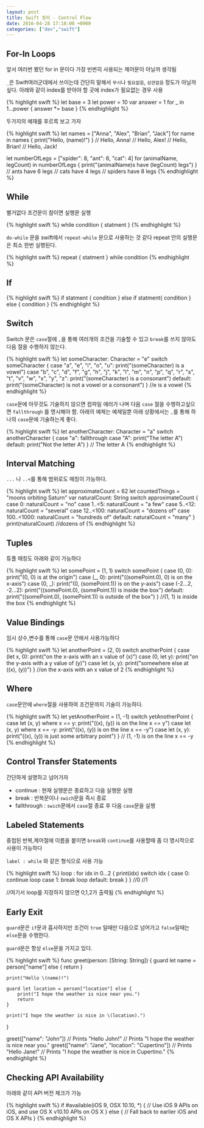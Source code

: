 ```yaml
---
layout: post
title: Swift 정리 - Control Flow
date: 2016-04-28 17:18:00 +0900
categories: ["dev","swift"]
--- 
```


## For-In Loops

앞서 여러번 봤던 for in 문이다 가장 빈번히 사용되는 제어문이 아닐까 생각됨

`_`은 Swift여러군데에서 쓰이는데 간단히 말해서 `무시`나 `필요없음`, `상관없음` 정도가 아닐까 싶다.
아래와 같이 index를 받아야 할 곳에 index가 필요없는 경우 사용

{% highlight swift %}
let base = 3
let power = 10
var answer = 1
for _ in 1...power {
    answer *= base
}
{% endhighlight %}

두가지의 예재를 후르륵 보고 가자 

{% highlight swift %}
let names = ["Anna", "Alex", "Brian", "Jack"]
for name in names {
    print("Hello, \(name)!")
}
// Hello, Anna!
// Hello, Alex!
// Hello, Brian!
// Hello, Jack!

let numberOfLegs = ["spider": 8, "ant": 6, "cat": 4]
for (animalName, legCount) in numberOfLegs {
    print("\(animalName)s have \(legCount) legs")
}
// ants have 6 legs
// cats have 4 legs
// spiders have 8 legs
{% endhighlight %}

## While

별거없다 조건문이 참이면 실행문 실행

{% highlight swift %}
while condition {
	statment
}
{% endhighlight %}

`do-while` 문을 swift에서 `repeat-while` 문으로 사용하는 것 같다 repeat 안의 실행문은 최소 한번 실행된다.

{% highlight swift %}
repeat {
	statment
} while condition
{% endhighlight %}

## If

{% highlight swift %}
if statment {
	condition
} else if statment{
	condition
} else {
	condition
}
{% endhighlight %}

## Switch

Switch 문은 `case`절에 `,`을 통해 여러개의 조건을 기술할 수 있고
`break`를 쓰지 않아도 다음 절을 수행하지 않는다.

{% highlight swift %}
let someCharacter: Character = "e"
switch someCharacter {
case "a", "e", "i", "o", "u":
    print("\(someCharacter) is a vowel")
case "b", "c", "d", "f", "g", "h", "j", "k", "l", "m",
     "n", "p", "q", "r", "s", "t", "v", "w", "x", "y", "z":
    print("\(someCharacter) is a consonant")
default:
    print("\(someCharacter) is not a vowel or a consonant")
}
//e is a vowel
{% endhighlight %}

`case`문에 아무것도 기술하지 않으면 컴파일 에러가 나며 다음 `case` 절을 수행하고싶으면 `fallthrough` 를 명시해야 함.
아래의 예제는 예제일뿐 아래 상황에서는 `,`를 통해 하나의 `case`문에 기술하는게 좋다.

{% highlight swift %}
let anotherCharacter: Character = "a"
switch anotherCharacter {
case "a":
    fallthrough
case "A":
    print("The letter A")
default:
    print("Not the letter A")
}
// The letter A
{% endhighlight %}

## Interval Matching

`...` 나 `..<`를 통해 범위로도 매칭이 가능하다.

{% highlight swift %}
let approximateCount = 62
let countedThings = "moons orbiting Saturn"
var naturalCount: String
switch approximateCount {
case 0:
    naturalCount = "no"
case 1..<5:
    naturalCount = "a few"
case 5..<12:
    naturalCount = "several"
case 12..<100:
    naturalCount = "dozens of"
case 100..<1000:
    naturalCount = "hundreds of"
default:
    naturalCount = "many"
}
print(naturalCount)
//dozens of
{% endhighlight %}

## Tuples

튜플 매칭도 아래와 같이 가능하다

{% highlight swift %}
let somePoint = (1, 1)
switch somePoint {
case (0, 0):
    print("(0, 0) is at the origin")
case (_, 0):
    print("(\(somePoint.0), 0) is on the x-axis")
case (0, _):
    print("(0, \(somePoint.1)) is on the y-axis")
case (-2...2, -2...2):
    print("(\(somePoint.0), \(somePoint.1)) is inside the box")
default:
    print("(\(somePoint.0), \(somePoint.1)) is outside of the box")
}
//(1, 1) is inside the box
{% endhighlight %}

## Value Bindings

임시 상수,변수를 통해 `case`문 안에서 사용가능하다

{% highlight swift %}
let anotherPoint = (2, 0)
switch anotherPoint {
case (let x, 0):
    print("on the x-axis with an x value of \(x)")
case (0, let y):
    print("on the y-axis with a y value of \(y)")
case let (x, y):
    print("somewhere else at (\(x), \(y))")
}
//on the x-axis with an x value of 2
{% endhighlight %}

## Where

`case`문안에 `where`절을 사용하여 조건문까지 기술이 가능하다.

{% highlight swift %}
let yetAnotherPoint = (1, -1)
switch yetAnotherPoint {
case let (x, y) where x == y:
    print("(\(x), \(y)) is on the line x == y")
case let (x, y) where x == -y:
    print("(\(x), \(y)) is on the line x == -y")
case let (x, y):
    print("(\(x), \(y)) is just some arbitrary point")
}
// (1, -1) is on the line x == -y
{% endhighlight %}

## Control Transfer Statements

간단하게 설명하고 넘어가자

* continue : 현재 실행문은 종료하고 다음 실행문 실행
* break : 반복문이나 `swich`문을 즉시 종료
* fallthrough : `swich`문에서 `case`절 종료 후 다음 `case`문을 실행

## Labeled Statements

중첩된 반복,제어절에 이름을 붙이면 `break`와 `continue`를 사용할때 좀 더 명시적으로 사용이 가능하다

`label : while` 와 같은 형식으로 사용 가능

{% highlight swift %}
loop : for idx in 0...2 {
    print(idx)
    switch idx {
        case 0:
            continue loop
        case 1:
            break loop
        default:
            break
    }
}
//0
//1

//여기서 loop를 지정하지 않으면 0,1,2가 출력됨
{% endhighlight %}

## Early Exit

`guard`문은 `if`문과 흡사하지만 조건이 `true` 일때만 다음으로 넘어가고 `false`일때는 `else`문을 수행한다.

`guard`문은 항상 `else`문을 가지고 있다. 

{% highlight swift %}
func greet(person: [String: String]) {
    guard let name = person["name"] else {
        return
    }
    
    print("Hello \(name)!")
    
    guard let location = person["location"] else {
        print("I hope the weather is nice near you.")
        return
    }
    
    print("I hope the weather is nice in \(location).")
}
 
greet(["name": "John"])
// Prints "Hello John!"
// Prints "I hope the weather is nice near you."
greet(["name": "Jane", "location": "Cupertino"])
// Prints "Hello Jane!"
// Prints "I hope the weather is nice in Cupertino."
{% endhighlight %}

## Checking API Availability

아래와 같이 API 버전 체크가 가능

{% highlight swift %}
if #available(iOS 9, OSX 10.10, *) {
    // Use iOS 9 APIs on iOS, and use OS X v10.10 APIs on OS X
} else {
    // Fall back to earlier iOS and OS X APIs
}
{% endhighlight %}